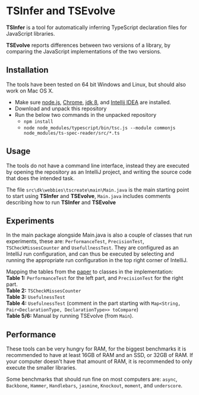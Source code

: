 TSInfer and TSEvolve
=================

**TSInfer** is a tool for automatically inferring TypeScript declaration files for JavaScript libraries. 
  
**TSEvolve** reports differences between two versions of a library, by comparing the JavaScript implementations of the two versions. 

Installation
------------
The tools have been tested on 64 bit Windows and Linux, but should also work on Mac OS X. 

 - Make sure [node.js](http://nodejs.org/), [Chrome](https://www.google.com/chrome/), [jdk 8](http://www.oracle.com/technetwork/java/javase/downloads/jdk8-downloads-2133151.html), and [Intellij IDEA](https://www.jetbrains.com/idea/download/) are installed. 
 - Download and unpack this repository
 - Run the below two commands in the unpacked repository
    - `npm install`
    - `node node_modules/typescript/bin/tsc.js --module commonjs node_modules/ts-spec-reader/src/*.ts`

Usage
-----

The tools do not have a command line interface, instead they are executed by opening the repository as an IntelliJ project, 
and writing the source code that does the intended task.  

The file `src\dk\webbies\tscreate\main\Main.java` is the main starting point to start using **TSInfer** and **TSEvolve**, 
`Main.java` includes comments describing how to run **TSInfer** and **TSEvolve**

Experiments
-----
In the main package alongside Main.java is also a couple of classes that run experiments, these are: 
`PerformanceTest`, `PrecisionTest`, `TSCheckMissesCounter` and `UsefullnessTest`. 
They are configured as an IntelliJ run configuration, and can thus be executed by selecting and running the appropriate run configuration in the top right corner of IntelliJ.
 
Mapping the tables from the [paper](http://cs.au.dk/~amoeller/papers/tstools/paper.pdf) to classes in the implementation:  
**Table 1:** `PerformanceTest` for the left part, and `PrecisionTest` for the right part.     
**Table 2:** `TSCheckMissesCounter`  
**Table 3:** `UsefulnessTest`   
**Table 4:** `UsefulnessTest` (comment in the part starting with `Map<String, Pair<DeclarationType, DeclarationType>> toCompare`)  
**Table 5/6:** Manual by running TSEvolve (from `Main`).


Performance
-----
These tools can be very hungry for RAM, for the biggest benchmarks it is recommended to have at least 16GB of RAM and an SSD, or 32GB of RAM. 
If your computer doesn't have that amount of RAM, it is recommended to only execute the smaller libraries. 

Some benchmarks that should run fine on most computers are: `async`, `Backbone`, `Hammer`, `Handlebars`, `jasmine`, `Knockout`, `moment`, and `underscore`. 
